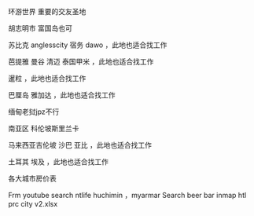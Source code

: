 环游世界 重要的交友圣地

胡志明市 富国岛也可

苏比克 anglesscity 宿务 dawo  ，此地也适合找工作

芭提雅 曼谷 清迈 泰国甲米 ，此地也适合找工作


暹粒  ，此地也适合找工作


巴厘岛 雅加达  ，此地也适合找工作


缅甸老挝jpz不行

南亚区  科伦坡斯里兰卡

马来西亚吉伦坡 沙巴 亚比  ，此地也适合找工作


土耳其 埃及  ，此地也适合找工作



各大城市房价表


Frm youtube search ntlife huchimin ，myarmar
Search  beer bar inmap
htl prc city v2.xlsx







